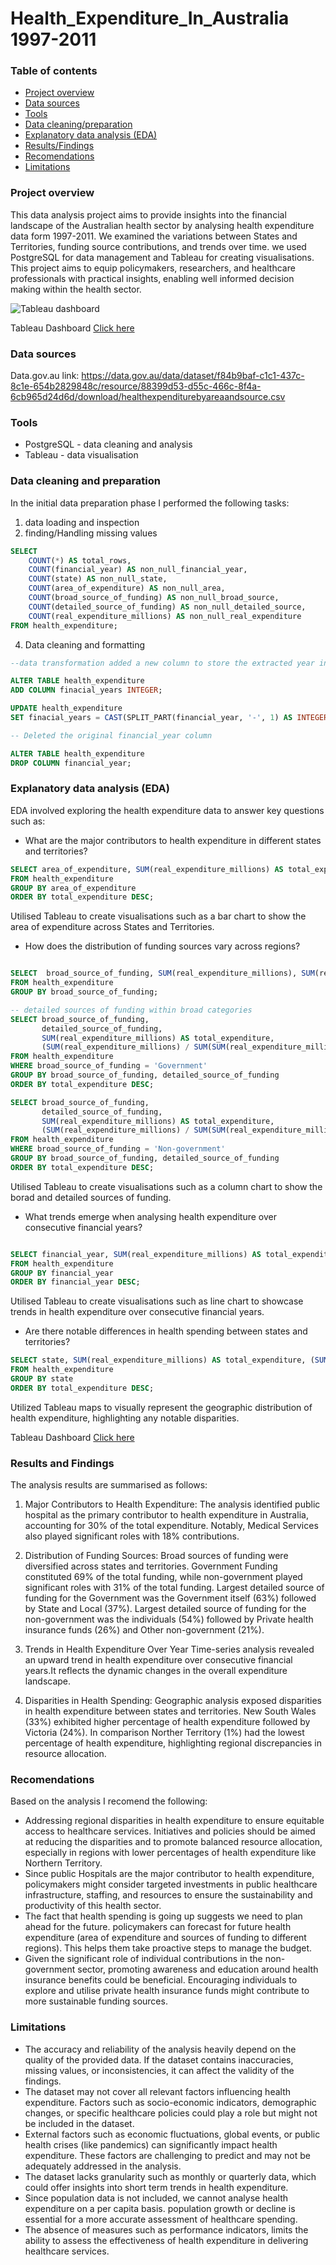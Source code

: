 # Health_Expenditure_In_Australia 1997-2011

### Table of contents

- [Project overview](#project-overview)
- [Data sources](-data-sources)
- [Tools](#tools)
- [Data cleaning/preparation](#data-cleaning-and-preparation)
- [Explanatory data analysis (EDA)](#explanatory-data-analysis-EDA)
- [Results/Findings](#results-and-findings)
- [Recomendations](#recomendations)
- [Limitations](#limitations)

### Project overview
This data analysis project aims to provide insights into the financial landscape of the Australian health sector by analysing health expenditure data form 1997-2011. We examined the variations between States and Territories, funding source contributions, and trends over time. we used PostgreSQL for data management and Tableau for creating visualisations. This project aims to equip policymakers, researchers, and healthcare professionals with practical insights, enabling well informed decision making within the health sector.

![Tableau dashboard](https://github.com/Sinthuya/Health_Expenditure_In_Australia-1997-2011/assets/150496788/12188552-9dcb-473f-a320-e9ae45099271)


Tableau Dashboard [Click here](https://public.tableau.com/app/profile/sinthuya.sivasubramaniam/viz/HealthExpenditureInAustralia1997-2011/Dashboard1)

### Data sources
Data.gov.au link: https://data.gov.au/data/dataset/f84b9baf-c1c1-437c-8c1e-654b2829848c/resource/88399d53-d55c-466c-8f4a-6cb965d24d6d/download/healthexpenditurebyareaandsource.csv

### Tools
- PostgreSQL - data cleaning and analysis
- Tableau - data visualisation

### Data cleaning and preparation
In the initial data preparation phase I performed the following tasks:
1. data loading and inspection
2. finding/Handling missing values
```Sql
SELECT
    COUNT(*) AS total_rows,
    COUNT(financial_year) AS non_null_financial_year,
    COUNT(state) AS non_null_state,
    COUNT(area_of_expenditure) AS non_null_area,
    COUNT(broad_source_of_funding) AS non_null_broad_source,
    COUNT(detailed_source_of_funding) AS non_null_detailed_source,
    COUNT(real_expenditure_millions) AS non_null_real_expenditure
FROM health_expenditure;
```
4. Data cleaning and formatting

```Sql
--data transformation added a new column to store the extracted year information

ALTER TABLE health_expenditure
ADD COLUMN finacial_years INTEGER;

UPDATE health_expenditure
SET finacial_years = CAST(SPLIT_PART(financial_year, '-', 1) AS INTEGER);

-- Deleted the original financial_year column

ALTER TABLE health_expenditure
DROP COLUMN financial_year;

```

### Explanatory data analysis (EDA)
EDA involved exploring the health expenditure data to answer key questions such as:
- What are the major contributors to health expenditure in different states and territories?
```Sql
SELECT area_of_expenditure, SUM(real_expenditure_millions) AS total_expenditure, (SUM(real_expenditure_millions) / SUM(SUM(real_expenditure_millions)) OVER ()) * 100 AS percentage_contribution
FROM health_expenditure
GROUP BY area_of_expenditure
ORDER BY total_expenditure DESC;
```

Utilised Tableau to create visualisations such as a bar chart to show the area of expenditure across States and Territories.

- How does the distribution of funding sources vary across regions?
```Sql

SELECT  broad_source_of_funding, SUM(real_expenditure_millions), SUM(real_expenditure_millions) * 100.0 / SUM(SUM(real_expenditure_millions)) OVER() AS percentage
FROM health_expenditure
GROUP BY broad_source_of_funding;
```

```Sql
-- detailed sources of funding within broad categories
SELECT broad_source_of_funding,
       detailed_source_of_funding,
       SUM(real_expenditure_millions) AS total_expenditure,
	   (SUM(real_expenditure_millions) / SUM(SUM(real_expenditure_millions)) OVER ()) * 100 AS percentage_contribution
FROM health_expenditure
WHERE broad_source_of_funding = 'Government'
GROUP BY broad_source_of_funding, detailed_source_of_funding
ORDER BY total_expenditure DESC;

SELECT broad_source_of_funding,
       detailed_source_of_funding,
       SUM(real_expenditure_millions) AS total_expenditure,
	   (SUM(real_expenditure_millions) / SUM(SUM(real_expenditure_millions)) OVER ()) * 100 AS percentage_contribution
FROM health_expenditure
WHERE broad_source_of_funding = 'Non-government'
GROUP BY broad_source_of_funding, detailed_source_of_funding
ORDER BY total_expenditure DESC;
```

Utilised Tableau to create visualisations such as a column chart to show the borad and detailed sources of funding.

- What trends emerge when analysing health expenditure over consecutive financial years?
```Sql

SELECT financial_year, SUM(real_expenditure_millions) AS total_expenditure
FROM health_expenditure
GROUP BY financial_year
ORDER BY financial_year DESC;
```
Utilised Tableau to create visualisations such as line chart to showcase trends in health expenditure over consecutive financial years.

  
- Are there notable differences in health spending between states and territories?
```Sql
SELECT state, SUM(real_expenditure_millions) AS total_expenditure, (SUM(real_expenditure_millions) / SUM(SUM(real_expenditure_millions)) OVER ()) * 100 AS percentage_contribution
FROM health_expenditure
GROUP BY state
ORDER BY total_expenditure DESC;
```
Utilized Tableau maps to visually represent the geographic distribution of health expenditure, highlighting any notable disparities.

Tableau Dashboard [Click here](https://public.tableau.com/app/profile/sinthuya.sivasubramaniam/viz/HealthExpenditureInAustralia1997-2011/Dashboard1)

### Results and Findings

The analysis results are summarised as follows:

1. Major Contributors to Health Expenditure:
The analysis identified public hospital as the primary contributor to health expenditure in Australia, accounting for 30% of the total expenditure. Notably, Medical Services also played significant roles with 18% contributions.

2. Distribution of Funding Sources:
Broad sources of funding were diversified across states and territories. Government Funding constituted 69% of the total funding, while non-government played significant roles with 31% of the total funding. Largest detailed source of funding for the Government was the Government itself (63%) followed by State and Local (37%). Largest detailed source of funding for the non-government was the individuals (54%) followed by Private health insurance funds (26%) and Other non-government (21%).

3. Trends in Health Expenditure Over Year
Time-series analysis revealed an upward trend in health expenditure over consecutive financial years.It reflects the dynamic changes in the overall expenditure landscape.

4. Disparities in Health Spending:
Geographic analysis exposed disparities in health expenditure between states and territories. New South Wales (33%) exhibited higher percentage of health expenditure followed by Victoria (24%). In comparison Norther Territory (1%) had the lowest percentage of health expenditure, highlighting regional discrepancies in resource allocation.

### Recomendations
Based on the analysis I recomend the following:
- Addressing regional disparities in health expenditure to ensure equitable access to healthcare services. Initiatives and policies should be aimed at reducing the disparities and to promote balanced resource allocation, especially in regions with lower percentages of health expenditure like Northern Territory.
- Since public Hospitals are the major contributor to health expenditure, policymakers might consider targeted investments in public healthcare infrastructure, staffing, and resources to ensure the sustainability and productivity of this health sector.
- The fact that health spending is going up suggests we need to plan ahead for the future. policymakers can forecast for future health expenditure (area of expenditure and sources of funding to different regions). This helps them take proactive steps to manage the budget.
- Given the significant role of individual contributions in the non-government sector, promoting awareness and education around health insurance benefits could be beneficial. Encouraging individuals to explore and utilise private health insurance funds might contribute to more sustainable funding sources.

### Limitations
- The accuracy and reliability of the analysis heavily depend on the quality of the provided data. If the dataset contains inaccuracies, missing values, or inconsistencies, it can affect the validity of the findings.
- The dataset may not cover all relevant factors influencing health expenditure. Factors such as socio-economic indicators, demographic changes, or specific healthcare policies could play a role but might not be included in the dataset.
- External factors such as economic fluctuations, global events, or public health crises (like pandemics) can significantly impact health expenditure. These factors are challenging to predict and may not be adequately addressed in the analysis.
- The dataset lacks granularity such as monthly or quarterly data, which could offer insights into short term trends in health expenditure.
- Since population data is not included, we cannot analyse health expenditure on a per capita basis. population growth or decline is essential for a more accurate assessment of healthcare spending.
- The absence of measures such as performance indicators, limits the ability to assess the effectiveness of health expenditure in delivering healthcare services.


